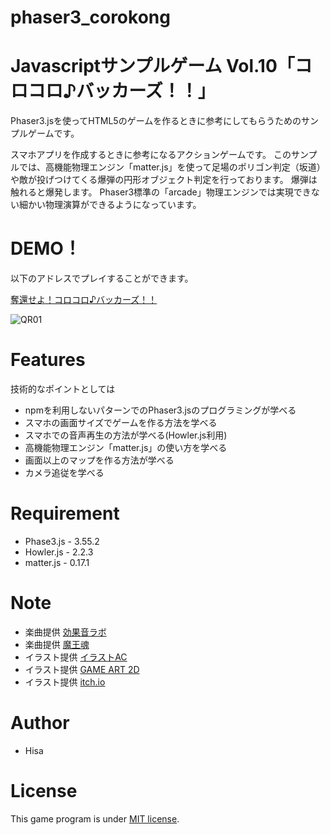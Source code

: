 # phaser3_corokong

# Javascriptサンプルゲーム Vol.10「コロコロ♪バッカーズ！！」
 
Phaser3.jsを使ってHTML5のゲームを作るときに参考にしてもらうためのサンプルゲームです。

スマホアプリを作成するときに参考になるアクションゲームです。
このサンプルでは、高機能物理エンジン「matter.js」を使って足場のポリゴン判定（坂道）
や敵が投げつけてくる爆弾の円形オブジェクト判定を行っております。
爆弾は触れると爆発します。
Phaser3標準の「arcade」物理エンジンでは実現できない細かい物理演算ができるようになっています。

# DEMO！
 
以下のアドレスでプレイすることができます。

[奪還せよ！コロコロ♪バッカーズ！！](https://tinycore-hisanori.github.io/phaser3_corokong/)

 ![QR01](https://user-images.githubusercontent.com/30931098/137210144-68faaf69-261a-4355-be0d-5095155bdddf.png)

# Features
 
技術的なポイントとしては

* npmを利用しないパターンでのPhaser3.jsのプログラミングが学べる
* スマホの画面サイズでゲームを作る方法を学べる
* スマホでの音声再生の方法が学べる(Howler.js利用)
* 高機能物理エンジン「matter.js」の使い方を学べる
* 画面以上のマップを作る方法が学べる
* カメラ追従を学べる

# Requirement
 
* Phase3.js      - 3.55.2
* Howler.js      - 2.2.3
* matter.js      - 0.17.1
 
# Note

 * 楽曲提供 [効果音ラボ](https://soundeffect-lab.info/sound/anime/)
 * 楽曲提供 [魔王魂](https://maou.audio/)
 * イラスト提供 [イラストAC](https://www.ac-illust.com/)
 * イラスト提供 [GAME ART 2D](https://www.gameart2d.com/freebies.html)
 * イラスト提供 [itch.io](https://itch.io/game-assets/top-sellers/free)

 
# Author
 
* Hisa
 
# License
 
This game program is under [MIT license](https://en.wikipedia.org/wiki/MIT_License).